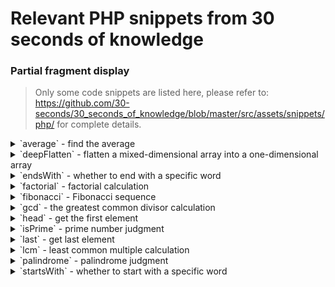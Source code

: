 # Relevant PHP snippets from 30 seconds of knowledge

### Partial fragment display

> Only some code snippets are listed here, please refer to: https://github.com/30-seconds/30_seconds_of_knowledge/blob/master/src/assets/snippets/php/ for complete details.


<details>
   <summary>`average` - find the average</summary>

```php
function average(...$items) {
     $count = count($items);
     return $count === 0 ? 0 : array_sum($items) / $count;
}
average(1, 2, 3); // 2
```
</details>

<details>
   <summary>`deepFlatten` - flatten a mixed-dimensional array into a one-dimensional array</summary>

```php
function deepFlatten($items) {
     $result = [];
     foreach ($items as $item) {
         if (!is_array($item)) {
             $result[] = $item;
         } else {
             $result = array_merge($result, deepFlatten($item));
         }
     }
     return $result;
}
deepFlatten([1, [2], [[3], 4], 5]); // [1, 2, 3, 4, 5]
```
</details>

<details>
   <summary>`endsWith` - whether to end with a specific word</summary>

```php
function endsWith($haystack, $needle) {
     return strrpos($haystack, $needle) === (strlen($haystack) - strlen($needle));
}
endsWith('Hi, this is me', 'me'); // true
```
</details>

<details>
   <summary>`factorial` - factorial calculation</summary>

```php
function factorial($n) {
     if ($n <= 1) {
         return 1;
     }
     return $n * factorial($n - 1);
}
factorial(6); // 720
```
</details>

<details>
   <summary>`fibonacci` - Fibonacci sequence</summary>

```php
function fibonacci($n) {
     $sequence = [0, 1];
     for ($i = 2; $i < $n; $i++) {
         $sequence[$i] = $sequence[$i-1] + $sequence[$i-2];
     }
     return $sequence;
}
fibonacci(6); // [0, 1, 1, 2, 3, 5]
```
</details>

<details>
   <summary>`gcd` - the greatest common divisor calculation</summary>

```php
function gcd(...$numbers) {
     if (count($numbers) > 2) {
         return array_reduce($numbers, 'gcd');
     }
     $r = $numbers[0] % $numbers[1];
     return $r === 0 ? abs($numbers[1]) : gcd($numbers[1], $r);
}
gcd(8, 36); // 4
gcd(12, 8, 32); // 4
```
</details>

<details>
   <summary>`head` - get the first element</summary>

```php
function head($items) {
     return reset($items);
}
head([1, 2, 3]); // 1
```
</details>

<details>
   <summary>`isPrime` - prime number judgment</summary>

```php
function isPrime($number) {
     $boundary = floor(sqrt($number));
     for ($i = 2; $i <= $boundary; $i++) {
         if ($number % $i === 0) {
             return false;
         }
     }
     return $number >= 2;
}
isPrime(3); // true
```
</details>

<details>
   <summary>`last` - get last element</summary>

```php
function last($items) {
     return end($items);
}
last([1, 2, 3]); // 3
```
</details>

<details>
   <summary>`lcm` - least common multiple calculation</summary>

```php
function lcm(...$numbers) {
     $ans = $numbers[0];
     for ($i = 1, $max = count($numbers); $i < $max; $i++) {
         $ans = (($numbers[$i] * $ans) / gcd($numbers[$i], $ans));
     }
     return $ans;
}
lcm(12, 7); // 84
lcm(1, 3, 4, 5); // 60
```
</details>

<details>
   <summary>`palindrome` - palindrome judgment</summary>

```php
function palindrome($string) {
     return strrev($string) === (string) $string;
}
palindrome('racecar'); // true
palindrome(2221222); // true
```
</details>

<details>
   <summary>`startsWith` - whether to start with a specific word</summary>

```php
function startsWith($haystack, $needle) {
     return strpos($haystack, $needle) === 0;
}
startsWith('Hi, this is me', 'Hi'); // true
```
</details>